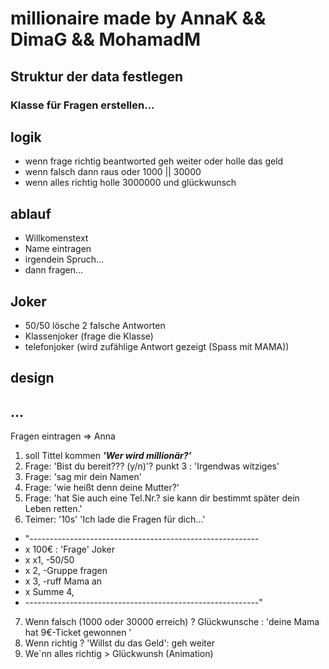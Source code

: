 # millionaire made by AnnaK && DimaG && MohamadM

## Struktur der data festlegen

### Klasse für Fragen erstellen...

## logik

- wenn frage richtig beantworted geh weiter oder holle das geld
- wenn falsch dann raus oder 1000 || 30000
- wenn alles richtig holle 3000000 und glückwunsch

## ablauf

- Willkomenstext
- Name eintragen
- irgendein Spruch...
- dann fragen...

## Joker

- 50/50 lösche 2 falsche Antworten
- Klassenjoker (frage die Klasse)
- telefonjoker (wird zufählige Antwort gezeigt (Spass mit MAMA))

## design

## ...

Fragen eintragen => Anna

1. soll Tittel kommen **_'Wer wird millionär?'_**
2. Frage: 'Bist du bereit??? (y/n)'? punkt 3 : 'Irgendwas witziges'
3. Frage: 'sag mir dein Namen'
4. Frage: 'wie heißt denn deine Mutter?'
5. Frage: 'hat Sie auch eine Tel.Nr.? sie kann dir bestimmt später dein Leben retten.'
6. Teimer: '10s' 'Ich lade die Fragen für dich...'

- "---------------------------------------------------------
- x 100€ : 'Frage' Joker
- x x1, -50/50
- x 2, -Gruppe fragen
- x 3, -ruff Mama an
- x Summe 4,
- ----------------------------------------------------------"

7. Wenn falsch (1000 oder 30000 erreich) ? Glückwunsche : 'deine Mama hat 9€-Ticket gewonnen '
8. Wenn richtig ? 'Willst du das Geld': geh weiter
9. We´nn alles richtig > Glückwunsh (Animation)
